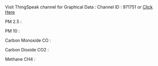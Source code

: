 Visit ThingSpeak channel for Graphical Data :
Channel ID : 971751 or <a href="https://thingspeak.com/channels/971751" rel="noopener nofollow" target="_blank" onclick="return Q.openUrl(this, 11837815);" class="external_link">Click Here</a>

PM 2.5 : 

PM 10 : 

Carbon Monoxide CO : 

Carbon Dioxide CO2 : 

Methane CH4 : 
